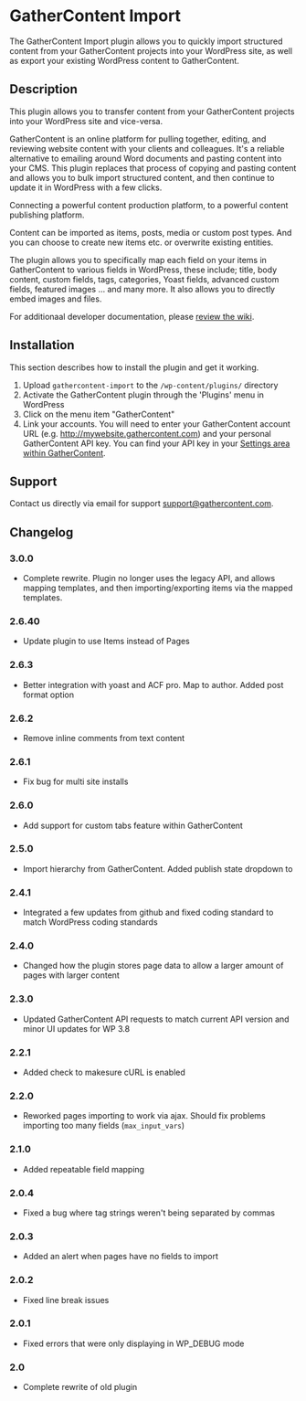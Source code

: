 # GatherContent Import #

The GatherContent Import plugin allows you to quickly import structured content from your GatherContent projects into your WordPress site, as well as export your existing WordPress content to GatherContent.

## Description ##

This plugin allows you to transfer content from your GatherContent projects into your WordPress site and vice-versa.

GatherContent is an online platform for pulling together, editing, and reviewing website content with your clients and colleagues. It's a reliable alternative to emailing around Word documents and pasting content into your CMS. This plugin replaces that process of copying and pasting content and allows you to bulk import structured content, and then continue to update it in WordPress with a few clicks.

Connecting a powerful content production platform, to a powerful content publishing platform.

Content can be imported as items, posts, media or custom post types. And you can choose to create new items etc. or overwrite existing entities.

The plugin allows you to specifically map each field on your items in GatherContent to various fields in WordPress, these include; title, body content, custom fields, tags, categories, Yoast fields, advanced custom fields, featured images … and many more. It also allows you to directly embed images and files.

For additionaal developer documentation, please [review the wiki](https://github.com/gathercontent/wordpress-plugin/wiki).

## Installation ##

This section describes how to install the plugin and get it working.

1. Upload `gathercontent-import` to the `/wp-content/plugins/` directory
2. Activate the GatherContent plugin through the 'Plugins' menu in WordPress
3. Click on the menu item "GatherContent"
3. Link your accounts. You will need to enter your GatherContent account URL (e.g. http://mywebsite.gathercontent.com) and your personal GatherContent API key. You can find your API key in your [Settings area within GatherContent](https://gathercontent.com/developers/authentication/).

## Support ##
Contact us directly via email for support [support@gathercontent.com](mailto:support@gathercontent.com).

## Changelog ##

### 3.0.0 ###
* Complete rewrite. Plugin no longer uses the legacy API, and allows mapping templates, and then importing/exporting items via the mapped templates.

### 2.6.40 ###
* Update plugin to use Items instead of Pages

### 2.6.3 ###
* Better integration with yoast and ACF pro. Map to author. Added post format option

### 2.6.2 ###
* Remove inline comments from text content

### 2.6.1 ###
* Fix bug for multi site installs

### 2.6.0 ###
* Add support for custom tabs feature within GatherContent

### 2.5.0 ###
* Import hierarchy from GatherContent. Added publish state dropdown to

### 2.4.1 ###
* Integrated a few updates from github and fixed coding standard to match WordPress coding standards

### 2.4.0 ###
* Changed how the plugin stores page data to allow a larger amount of pages with larger content

### 2.3.0 ###
* Updated GatherContent API requests to match current API version and minor UI updates for WP 3.8

### 2.2.1 ###
* Added check to makesure cURL is enabled

### 2.2.0 ###
* Reworked pages importing to work via ajax. Should fix problems importing too many fields (`max_input_vars`)

### 2.1.0 ###
* Added repeatable field mapping

### 2.0.4 ###
* Fixed a bug where tag strings weren't being separated by commas

### 2.0.3 ###
* Added an alert when pages have no fields to import

### 2.0.2 ###
* Fixed line break issues

### 2.0.1 ###
* Fixed errors that were only displaying in WP_DEBUG mode

### 2.0 ###
* Complete rewrite of old plugin
